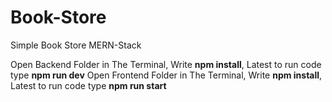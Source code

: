 # Book-Store
Simple Book Store MERN-Stack

Open Backend Folder in The Terminal, Write **npm install**, Latest to run code type **npm run dev**
Open Frontend Folder in The Terminal, Write **npm install**, Latest to run code type **npm run start**

